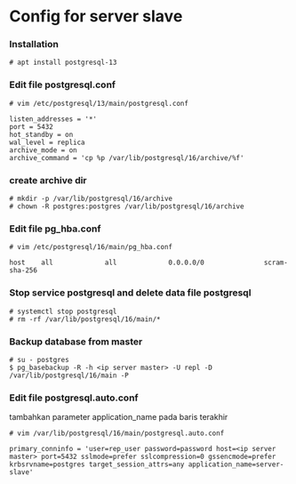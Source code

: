 # Config for server slave

### Installation
```
# apt install postgresql-13
```

### Edit file postgresql.conf
```
# vim /etc/postgresql/13/main/postgresql.conf

listen_addresses = '*'
port = 5432
hot_standby = on
wal_level = replica
archive_mode = on
archive_command = 'cp %p /var/lib/postgresql/16/archive/%f'
```

### create archive dir
```
# mkdir -p /var/lib/postgresql/16/archive
# chown -R postgres:postgres /var/lib/postgresql/16/archive
```

### Edit file pg_hba.conf
```
# vim /etc/postgresql/16/main/pg_hba.conf

host    all             all             0.0.0.0/0               scram-sha-256
```

### Stop service postgresql and delete data file postgresql
```
# systemctl stop postgresql
# rm -rf /var/lib/postgresql/16/main/*
```

### Backup database from master
```
# su - postgres
$ pg_basebackup -R -h <ip server master> -U repl -D /var/lib/postgresql/16/main -P
```

### Edit file postgresql.auto.conf

tambahkan parameter application_name pada baris terakhir
```
# vim /var/lib/postgresql/16/main/postgresql.auto.conf

primary_conninfo = 'user=rep_user password=password host=<ip server master> port=5432 sslmode=prefer sslcompression=0 gssencmode=prefer krbsrvname=postgres target_session_attrs=any application_name=server-slave'
```
